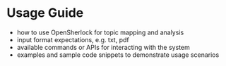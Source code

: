 # Usage Guide
  - how to use OpenSherlock for topic mapping and analysis
  - input format expectations, e.g. txt, pdf
  - available commands or APIs for interacting with the system
  - examples and sample code snippets to demonstrate usage scenarios
